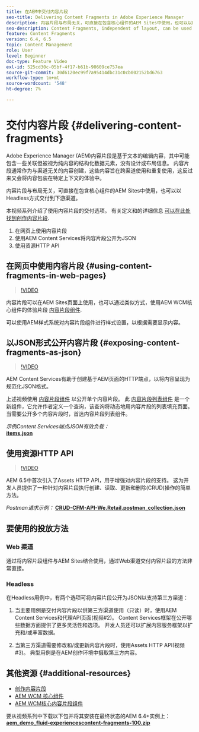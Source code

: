 ```yaml
---
title: 在AEM中交付内容片段
seo-title: Delivering Content Fragments in Adobe Experience Manager
description: 内容片段与布局无关，可直接在包含核心组件的AEM Sites中使用，也可以以Headless方式交付到下游渠道。
seo-description: Content Fragments, independent of layout, can be used directly in AEM Sites with Core Components or can be delivered in a headless manner to downstream channels.
feature: Content Fragments
version: 6.4, 6.5
topic: Content Management
role: User
level: Beginner
doc-type: Feature Video
exl-id: 525cd30c-05bf-4f17-b61b-90609ce757ea
source-git-commit: 30d6120ec99f7a95414dbc31c0cb002152bd6763
workflow-type: tm+mt
source-wordcount: '548'
ht-degree: 7%

---
```


# 交付内容片段 {#delivering-content-fragments}

Adobe Experience Manager (AEM)内容片段是基于文本的编辑内容，其中可能包含一些关联但被视为纯内容的结构化数据元素，没有设计或布局信息。 内容片段通常作为与渠道无关的内容创建，这些内容旨在跨渠道使用和重复使用，这反过来又会将内容包装在特定上下文的体验中。

内容片段与布局无关，可直接在包含核心组件的AEM Sites中使用，也可以以Headless方式交付到下游渠道。

本视频系列介绍了使用内容片段的交付选项。 有关定义和的详细信息 [可以在此处找到创作内容片段](content-fragments-feature-video-use.md).

1. 在网页上使用内容片段
2. 使用AEM Content Services将内容片段公开为JSON
3. 使用资源HTTP API

## 在网页中使用内容片段 {#using-content-fragments-in-web-pages}

>[!VIDEO](https://video.tv.adobe.com/v/22449?quality=12&learn=on)

内容片段可以在AEM Sites页面上使用，也可以通过类似方式，使用AEM WCM核心组件的体验片段 [内容片段组件](https://experienceleague.adobe.com/docs/experience-manager-core-components/using/components/content-fragment-component.html?lang=zh-Hans).

可以使用AEM样式系统对内容片段组件进行样式设置，以根据需要显示内容。

## 以JSON形式公开内容片段 {#exposing-content-fragments-as-json}

>[!VIDEO](https://video.tv.adobe.com/v/22448?quality=12&learn=on)

AEM Content Services有助于创建基于AEM页面的HTTP端点，以将内容呈现为规范化JSON格式。

上述视频使用 [内容片段组件](https://experienceleague.adobe.com/docs/experience-manager-core-components/using/components/content-fragment-component.html?lang=zh-Hans) 以公开单个内容片段。 此 [内容片段列表组件](https://experienceleague.adobe.com/docs/experience-manager-core-components/using/components/content-fragment-list.html) 是一个新组件，它允许作者定义一个查询，该查询将动态地用内容片段的列表填充页面。 当需要公开多个内容片段时，首选内容片段列表组件。

*示例Content Services端点JSON有效负载：*\
**[items.json](assets/athletes.json)**

## 使用资源HTTP API

>[!VIDEO](https://video.tv.adobe.com/v/26390?quality=12&learn=on)

AEM 6.5中首次引入了Assets HTTP API，用于增强对内容片段的支持。 这为开发人员提供了一种针对内容片段执行创建、读取、更新和删除(CRUD)操作的简单方法。

*Postman请求示例：*
**[CRUD-CFM-API-We.Retail.postman_collection.json](assets/CRUD-CFM-API-We.Retail.postman_collection.json)**

## 要使用的投放方法

### Web 渠道

通过将内容片段组件与AEM Sites结合使用，通过Web渠道交付内容片段的方法非常直接。

### Headless

在Headless用例中，有两个选项可将内容片段公开为JSON以支持第三方渠道：

1. 当主要用例是交付内容片段以供第三方渠道使用（只读）时，使用AEM Content Services和代理API页面(视频#2)。 Content Services框架在公开哪些数据方面提供了更多灵活性和选项。 开发人员还可以扩展内容服务框架以扩充和/或丰富数据。

2. 当第三方渠道需要修改和/或更新内容片段时，使用Assets HTTP API(视频#3)。 典型用例是在AEM创作环境中摄取第三方内容。

## 其他资源 {#additional-resources}

* [创作内容片段](content-fragments-feature-video-use.md)
* [AEM WCM 核心组件](https://experienceleague.adobe.com/docs/experience-manager-core-components/using/introduction.html)
* [AEM WCM核心内容片段组件](https://experienceleague.adobe.com/docs/experience-manager-core-components/using/components/content-fragment-component.html?lang=zh-Hans)

要从视频系列中下载以下包并将其安装在最终状态的AEM 6.4+实例上：\
**[aem_demo_fluid-experiencescontent-fragments-100.zip](assets/aem_demo_fluid-experiencescontent-fragments-100.zip)**
